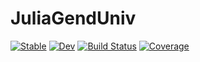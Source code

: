 # JuliaGendUniv

[![Stable](https://img.shields.io/badge/docs-stable-blue.svg)](https://00krishna.github.io/JuliaGendUniv.jl/stable/)
[![Dev](https://img.shields.io/badge/docs-dev-blue.svg)](https://00krishna.github.io/JuliaGendUniv.jl/dev/)
[![Build Status](https://github.com/university-gender-evolution/JuliaGendUniv.jl/actions/workflows/CI.yml/badge.svg?branch=main)](https://github.com/00krishna/JuliaGendUniv.jl/actions/workflows/CI.yml?query=branch%3Amain)
[![Coverage](https://codecov.io/gh/00krishna/JuliaGendUniv.jl/branch/main/graph/badge.svg)](https://codecov.io/gh/00krishna/JuliaGendUniv.jl)
